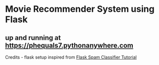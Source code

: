 # Movie Recommender System using Flask
## up and running at https://phequals7.pythonanywhere.com
Credits - flask setup inspired from [Flask Spam Classifier Tutorial](https://towardsdatascience.com/develop-a-nlp-model-in-python-deploy-it-with-flask-step-by-step-744f3bdd7776)
